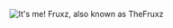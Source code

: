 ![It's me! Fruxz, also known as TheFruxz](https://github.com/TheFruxz/TheFruxz/assets/28064149/d2289269-2fd7-4c43-8794-d1724ebca55c)
